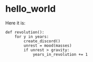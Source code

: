 # hello_world

Here it is:
~~~~
def revolution():
    for y in years:
        create_discord()
        unrest = mood(masses)
        if unrest > gravity:
            years_in_revolution += 1
~~~~
            
